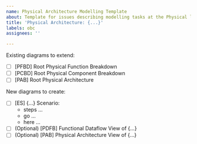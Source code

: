 ```yaml
---
name: Physical Architecture Modelling Template
about: Template for issues describing modelling tasks at the Physical level.
title: 'Physical Architecture: {...}'
labels: obc
assignees: ''

---
```


Existing diagrams to extend:
- [ ] [PFBD] Root Physical Function Breakdown
- [ ] [PCBD] Root Physical Component Breakdown
- [ ] [PAB] Root Physical Architecture

New diagrams to create:
- [ ] [ES] {...} Scenario:
  - steps ...
  - go ...
  - here ...
- [ ] (Optional) [PDFB] Functional Dataflow View of {...}
- [ ] (Optional) [PAB] Physical Architecture View of {...}
